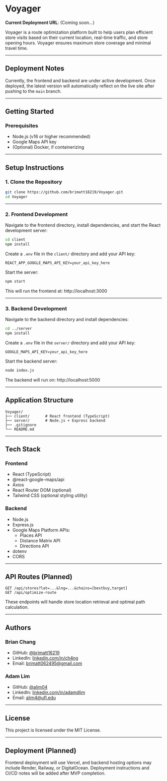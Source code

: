 # Voyager

**Current Deployment URL**: (Coming soon...)

Voyager is a route optimization platform built to help users plan efficient store visits based on their current location, real-time traffic, and store opening hours. Voyager ensures maximum store coverage and minimal travel time.

---

## Deployment Notes

Currently, the frontend and backend are under active development. Once deployed, the latest version will automatically reflect on the live site after pushing to the `main` branch.

---

## Getting Started

### Prerequisites

- Node.js (v16 or higher recommended)
- Google Maps API key
- (Optional) Docker, if containerizing

---

## Setup Instructions

### 1. Clone the Repository

```bash
git clone https://github.com/brimatt16219/Voyager.git
cd Voyager
```

---

### 2. Frontend Development

Navigate to the frontend directory, install dependencies, and start the React development server:

```bash
cd client
npm install
```

Create a `.env` file in the `client/` directory and add your API key:

```env
REACT_APP_GOOGLE_MAPS_API_KEY=your_api_key_here
```

Start the server:

```bash
npm start
```

This will run the frontend at: http://localhost:3000

---

### 3. Backend Development

Navigate to the backend directory and install dependencies:

```bash
cd ../server
npm install
```

Create a `.env` file in the `server/` directory and add your API key:

```env
GOOGLE_MAPS_API_KEY=your_api_key_here
```

Start the backend server:

```bash
node index.js
```

The backend will run on: http://localhost:5000

---

## Application Structure

```
Voyager/
├── client/       # React frontend (TypeScript)
├── server/       # Node.js + Express backend
├── .gitignore
└── README.md
```

---

## Tech Stack

### Frontend

- React (TypeScript)
- @react-google-maps/api
- Axios
- React Router DOM (optional)
- Tailwind CSS (optional styling utility)

### Backend

- Node.js
- Express.js
- Google Maps Platform APIs:
  - Places API
  - Distance Matrix API
  - Directions API
- dotenv
- CORS

---

## API Routes (Planned)

```http
GET /api/stores?lat=...&lng=...&chains=[bestbuy,target]
GET /api/optimize-route
```

These endpoints will handle store location retrieval and optimal path calculation.

---

## Authors

### Brian Chang
- GitHub: [@brimatt16219](https://github.com/brimatt16219)
- LinkedIn: [linkedin.com/in/ch4ng](https://www.linkedin.com/in/ch4ng/)
- Email: brimatt062495@gmail.com

### Adam Lim
- GitHub: [@alim04](https://github.com/alim04)
- LinkedIn: [linkedin.com/in/adamdlim](https://www.linkedin.com/in/adamdlim/)
- Email: alim4@ufl.edu

---

## License

This project is licensed under the MIT License.

---

## Deployment (Planned)

Frontend deployment will use Vercel, and backend hosting options may include Render, Railway, or DigitalOcean. Deployment instructions and CI/CD notes will be added after MVP completion.